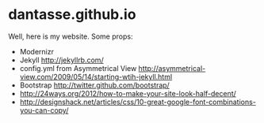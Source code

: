 dantasse.github.io
==================

Well, here is my website. Some props:

- Modernizr
- Jekyll http://jekyllrb.com/
- config.yml from Asymmetrical View http://asymmetrical-view.com/2009/05/14/starting-wtih-jekyll.html
- Bootstrap http://twitter.github.com/bootstrap/
- http://24ways.org/2012/how-to-make-your-site-look-half-decent/
- http://designshack.net/articles/css/10-great-google-font-combinations-you-can-copy/

